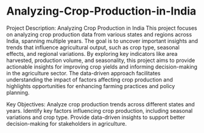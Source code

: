 # Analyzing-Crop-Production-in-India

Project Description: Analyzing Crop Production in India
This project focuses on analyzing crop production data from various states and regions across India, spanning multiple years. The goal is to uncover important insights and trends that influence agricultural output, such as crop type, seasonal effects, and regional variations. By exploring key indicators like area harvested, production volume, and seasonality, this project aims to provide actionable insights for improving crop yields and informing decision-making in the agriculture sector. The data-driven approach facilitates understanding the impact of factors affecting crop production and highlights opportunities for enhancing farming practices and policy planning.

Key Objectives:
Analyze crop production trends across different states and years.
Identify key factors influencing crop production, including seasonal variations and crop type.
Provide data-driven insights to support better decision-making for stakeholders in agriculture.
